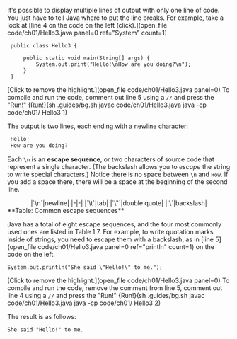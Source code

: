 It's possible to display multiple lines of output with only one line of code. You just have to tell Java where to put the line breaks. For example, take a look at [line 4 on the code on the left (click).](open_file code/ch01/Hello3.java panel=0 ref="System" count=1)
```
 public class Hello3 {

     public static void main(String[] args) {
         System.out.print("Hello!\nHow are you doing?\n");
     }
 }
``` 
[Click to remove the highlight.](open_file code/ch01/Hello3.java panel=0)
To compile and run the code, comment out line 5 using a `//` and press the "Run!"
{Run!}(sh .guides/bg.sh javac code/ch01/Hello3.java java -cp code/ch01/ Hello3 1)




The output is two lines, each ending with a newline character: 
```java
 Hello!
 How are you doing?
 ```



Each `\n` is an **escape sequence**, or two characters of source code that represent a single character. (The backslash allows you to *escape* the string to write special characters.) Notice there is no space between `\n` and `How`. If you add a space there, there will be a space at the beginning of the second line.


<center>
|`\n`|newline|
|-|-|
|`\t`|tab|
|`\"`|double quote|
|`\`|backslash|

</center>
**Table: Common escape sequences**


Java has a total of eight escape sequences, and the four most commonly used ones are listed in Table 1.7. For example, to write quotation marks inside of strings, you need to escape them with a backslash, as in [line 5](open_file code/ch01/Hello3.java panel=0 ref="println" count=1) on the code on the left. 

```
System.out.println("She said \"Hello!\" to me.");
```

[Click to remove the highlight.](open_file code/ch01/Hello3.java panel=0)
To compile and run the code, remove the comment from line 5, comment out line 4 using a `//` and press the "Run!"
{Run!}(sh .guides/bg.sh javac code/ch01/Hello3.java java -cp code/ch01/ Hello3 2)


The result is as follows:

```code
She said "Hello!" to me.
```